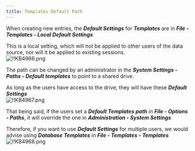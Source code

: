 ```yaml
---
title: Templates Default Path
---
```

When creating new entries, the ***Default Settings*** for ***Templates*** are in ***File - Templates - Local Default Settings***  

This is a local setting, which will not be applied to other users of the data source, nor will it be applied to existing sessions.  
![!!KB4966.png](https://webdevolutions.azureedge.net/docs/en/kb/KB4966.png)  

The path can be changed by an administrator in the ***System Settings - Paths - Default templates*** to point to a shared drive.  

As long as the users have access to the drive, they will have these ***Default Settings***  
![!!KB4967.png](https://webdevolutions.azureedge.net/docs/en/kb/KB4967.png)  

That being said, if the users set a ***Default Templates path*** in ***File - Options - Paths***, it will override the one in ***Administration - System Settings***  

Therefore, if you want to use ***Default Settings*** for multiple users, we would advise using ***Database Templates*** in ***File - Templates - Templates***  
![!!KB4968.png](https://webdevolutions.azureedge.net/docs/en/kb/KB4968.png)
